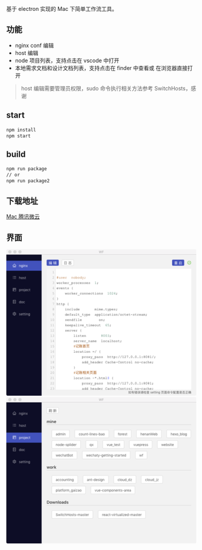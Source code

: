 基于 electron 实现的 Mac 下简单工作流工具。

## 功能

- nginx conf 编辑
- host 编辑
- node 项目列表，支持点击在 vscode 中打开
- 本地需求文档和设计文档列表，支持点击在 finder 中查看或 在浏览器直接打开

> host 编辑需要管理员权限，sudo 命令执行相关方法参考 SwitchHosts，感谢

## start

```shell
npm install
npm start
```

## build

```shell
npm run package
// or
npm run package2
```

## 下载地址

[Mac 腾讯微云](https://share.weiyun.com/524XptV)

## 界面

![界面图片](https://github.com/iblq/NHEditor/blob/master/assets/wf1.png)
![界面图片](https://github.com/iblq/NHEditor/blob/master/assets/wf2.png)
